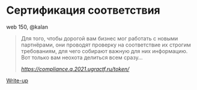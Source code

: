 # Сертификация соответствия

web 150, @kalan

> Для того, чтобы дорогой вам бизнес мог работать с новыми партнёрами, они проводят проверку на соответствие их строгим требованиям, для чего собирают важную для них информацию. Вот только вам неохота делиться всем сразу…
>
> _https://compliance.q.2021.ugractf.ru/token/_

[Write-up](WRITEUP.md)
